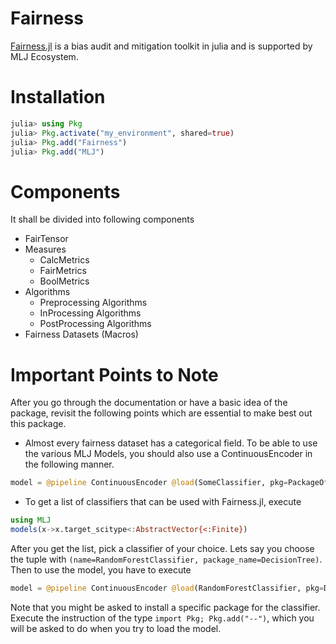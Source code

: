 # Fairness

[Fairness.jl](https://github.com/ashryaagr/Fairness.jl) is a bias audit and mitigation toolkit in julia and is supported by MLJ Ecosystem.

# Installation
```julia
julia> using Pkg
julia> Pkg.activate("my_environment", shared=true)
julia> Pkg.add("Fairness")
julia> Pkg.add("MLJ")
```

# Components
It shall be divided into following components
- FairTensor
- Measures
  - CalcMetrics
  - FairMetrics
  - BoolMetrics
- Algorithms
  - Preprocessing Algorithms
  - InProcessing Algorithms
  - PostProcessing Algorithms
- Fairness Datasets (Macros)

# Important Points to Note

After you go through the documentation or have a basic idea of the package, revisit the following points which are essential to make best out this package.

- Almost every fairness dataset has a categorical field. To be able to use the various MLJ Models, you should also use a ContinuousEncoder in the following manner.
```julia
model = @pipeline ContinuousEncoder @load(SomeClassifier, pkg=PackageOfClassifier)
```

- To get a list of classifiers that can be used with Fairness.jl, execute
```julia
using MLJ
models(x->x.target_scitype<:AbstractVector{<:Finite})
```
After you get the list, pick a classifier of your choice. Lets say you choose the tuple with `(name=RandomForestClassifier, package_name=DecisionTree)`.
Then to use the model, you have to execute
```julia
model = @pipeline ContinuousEncoder @load(RandomForestClassifier, pkg=DecisionTree)
```
Note that you might be asked to install a specific package for the classifier. Execute the instruction of the type `import Pkg; Pkg.add("--")`, which you will be asked to do when you try to load the model.
